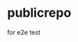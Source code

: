 # publicrepo
for e2e test

































































































































































































































































































































































































































































































































































































































































































